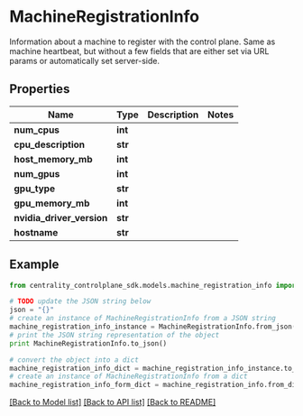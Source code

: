 # MachineRegistrationInfo

Information about a machine to register with the control plane.  Same as machine heartbeat, but without a few fields that are either set via URL params or automatically set server-side.

## Properties
Name | Type | Description | Notes
------------ | ------------- | ------------- | -------------
**num_cpus** | **int** |  | 
**cpu_description** | **str** |  | 
**host_memory_mb** | **int** |  | 
**num_gpus** | **int** |  | 
**gpu_type** | **str** |  | 
**gpu_memory_mb** | **int** |  | 
**nvidia_driver_version** | **str** |  | 
**hostname** | **str** |  | 

## Example

```python
from centrality_controlplane_sdk.models.machine_registration_info import MachineRegistrationInfo

# TODO update the JSON string below
json = "{}"
# create an instance of MachineRegistrationInfo from a JSON string
machine_registration_info_instance = MachineRegistrationInfo.from_json(json)
# print the JSON string representation of the object
print MachineRegistrationInfo.to_json()

# convert the object into a dict
machine_registration_info_dict = machine_registration_info_instance.to_dict()
# create an instance of MachineRegistrationInfo from a dict
machine_registration_info_form_dict = machine_registration_info.from_dict(machine_registration_info_dict)
```
[[Back to Model list]](../README.md#documentation-for-models) [[Back to API list]](../README.md#documentation-for-api-endpoints) [[Back to README]](../README.md)



